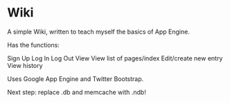 Wiki
====

A simple Wiki, written to teach myself the basics of App Engine.

Has the functions:

Sign Up
Log In
Log Out
View
View list of pages/index
Edit/create new entry
View history

Uses Google App Engine and Twitter Bootstrap.

Next step: replace .db and memcache with .ndb!

